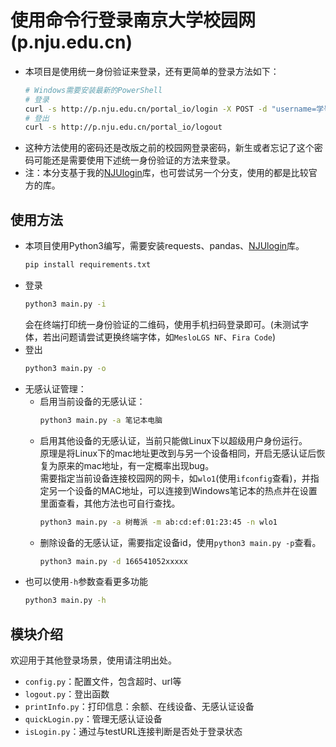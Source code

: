 # 使用命令行登录南京大学校园网(p.nju.edu.cn)
* 本项目是使用统一身份验证来登录，还有更简单的登录方法如下：
  ```bash
  # Windows需要安装最新的PowerShell
  # 登录
  curl -s http://p.nju.edu.cn/portal_io/login -X POST -d "username=学号&password=密码"
  # 登出
  curl -s http://p.nju.edu.cn/portal_io/logout
  ```
* 这种方法使用的密码还是改版之前的校园网登录密码，新生或者忘记了这个密码可能还是需要使用下述统一身份验证的方法来登录。
* 注：本分支基于我的[NJUlogin](https://github.com/Do1e/NJUlogin)库，也可尝试另一个分支，使用的都是比较官方的库。

## 使用方法
* 本项目使用Python3编写，需要安装requests、pandas、[NJUlogin](https://github.com/Do1e/NJUlogin)库。
  ```bash
  pip install requirements.txt
  ```
* 登录
  ```bash
  python3 main.py -i
  ```
  会在终端打印统一身份验证的二维码，使用手机扫码登录即可。(未测试字体，若出问题请尝试更换终端字体，如`MesloLGS NF`、`Fira Code`)
* 登出
  ```bash
  python3 main.py -o
  ```
* 无感认证管理：
  * 启用当前设备的无感认证：
    ```bash
    python3 main.py -a 笔记本电脑
    ```
  * 启用其他设备的无感认证，当前只能做Linux下以超级用户身份运行。  
    原理是将Linux下的mac地址更改到与另一个设备相同，开启无感认证后恢复为原来的mac地址，有一定概率出现bug。   
    需要指定当前设备连接校园网的网卡，如`wlo1`(使用`ifconfig`查看)，并指定另一个设备的MAC地址，可以连接到Windows笔记本的热点并在设置里面查看，其他方法也可自行查找。
    ```bash
    python3 main.py -a 树莓派 -m ab:cd:ef:01:23:45 -n wlo1
    ```
  * 删除设备的无感认证，需要指定设备id，使用`python3 main.py -p`查看。
    ```bash
    python3 main.py -d 166541052xxxxx
    ```
* 也可以使用`-h`参数查看更多功能
  ```bash
  python3 main.py -h
  ```

## 模块介绍
欢迎用于其他登录场景，使用请注明出处。
</br>
* `config.py`：配置文件，包含超时、url等
* `logout.py`：登出函数
* `printInfo.py`：打印信息：余额、在线设备、无感认证设备
* `quickLogin.py`：管理无感认证设备
* `isLogin.py`：通过与testURL连接判断是否处于登录状态
